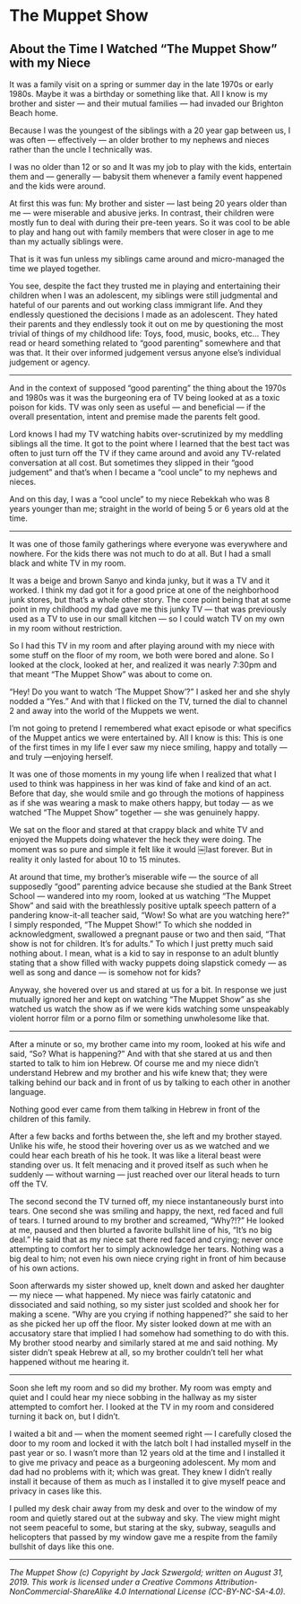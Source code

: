 # The Muppet Show
## About the Time I Watched “The Muppet Show” with my Niece

It was a family visit on a spring or summer day in the late 1970s or early 1980s. Maybe it was a birthday or something like that. All I know is my brother and sister — and their mutual families — had invaded our Brighton Beach home.

Because I was the youngest of the siblings with a 20 year gap between us, I was often — effectively — an older brother to my nephews and nieces rather than the uncle I technically was.

I was no older than 12 or so and It was my job to play with the kids, entertain them and — generally — babysit them whenever a family event happened and the kids were around.

At first this was fun: My brother and sister — last being 20 years older than me — were miserable and abusive jerks. In contrast, their children were mostly fun to deal with during their pre-teen years. So it was cool to be able to play and hang out with family members that were closer in age to me than my actually siblings were.

That is it was fun unless my siblings came around and micro-managed the time we played together.

You see, despite the fact they trusted me in playing and entertaining their children when I was an adolescent, my siblings were still judgmental and hateful of our parents and out working class immigrant life. And they endlessly questioned the decisions I made as an adolescent. They hated their parents and they endlessly took it out on me by questioning the most trivial of things of my childhood life: Toys, food, music, books, etc… They read or heard something related to “good parenting” somewhere and that was that. It their over informed judgement versus anyone else’s individual judgement or agency.

***

And in the context of supposed “good parenting” the thing about the 1970s and 1980s was it was the burgeoning era of TV being looked at as a toxic poison for kids. TV was only seen as useful — and beneficial — if the overall presentation, intent and premise made the parents felt good.

Lord knows I had my TV watching habits over-scrutinized by my meddling siblings all the time. It got to the point where I learned that the best tact was often to just turn off the TV if they came around and avoid any TV-related conversation at all cost. But sometimes they slipped in their “good judgement” and that’s when I became a “cool uncle” to my nephews and nieces.

And on this day, I was a “cool uncle” to my niece Rebekkah who was 8 years younger than me; straight in the world of being 5 or 6 years old at the time.

***

It was one of those family gatherings where everyone was everywhere and nowhere. For the kids there was not much to do at all. But I had a small black and white TV in my room.

It was a beige and brown Sanyo and kinda junky, but it was a TV and it worked. I think my dad got it for a good price at one of the neighborhood junk stores, but that’s a whole other story. The core point being that at some point in my childhood my dad gave me this junky TV — that was previously used as a TV to use in our small kitchen — so I could watch TV on my own in my room without restriction.

So I had this TV in my room and after playing around with my niece with some stuff on the floor of my room, we both were bored and alone. So I looked at the clock, looked at her, and realized it was nearly 7:30pm and that meant “The Muppet Show” was about to come on.

“Hey! Do you want to watch ‘The Muppet Show’?” I asked her and she shyly nodded a “Yes.” And with that I flicked on the TV, turned the dial to channel 2 and away into the world of the Muppets we went.

I’m not going to pretend I remembered what exact episode or what specifics of the Muppet antics we were entertained by. All I know is this: This is one of the first times in my life I ever saw my niece smiling, happy and totally — and truly —enjoying herself.

It was one of those moments in my young life when I realized that what I used to think was happiness in her was kind of fake and kind of an act. Before that day, she would smile and go through the motions of happiness as if she was wearing a mask to make others happy, but today — as we watched “The Muppet Show” together — she was genuinely happy.

We sat on the floor and stared at that crappy black and white TV and enjoyed the Muppets doing whatever the heck they were doing. The moment was so pure and simple it felt like it would ￼last forever. But in reality it only lasted for about 10 to 15 minutes.

At around that time, my brother’s miserable wife — the source of all supposedly “good” parenting advice because she studied at the Bank Street School — wandered into my room, looked at us watching “The Muppet Show” and said with the breathlessly positive uptalk speech pattern of a pandering know-it-all teacher said, “Wow! So what are you watching here?” I simply responded, “The Muppet Show!” To which she nodded in acknowledgment, swallowed a pregnant pause or two and then said, “That show is not for children. It’s for adults.” To which I just pretty much said nothing about. I mean, what is a kid to say in response to an adult bluntly stating that a show filled with wacky puppets doing slapstick comedy — as well as song and dance — is somehow not for kids?

Anyway, she hovered over us and stared at us for a bit. In response we just mutually ignored her and kept on watching “The Muppet Show” as she watched us watch the show as if we were kids watching some unspeakably violent horror film or a porno film or something unwholesome like that.

***

After a minute or so, my brother came into my room, looked at his wife and said, “So? What is happening?” And with that she stared at us and then started to talk to him ion Hebrew. Of course me and my niece didn’t understand Hebrew and my brother and his wife knew that; they were talking behind our back and in front of us by talking to each other in another language.

Nothing good ever came from them talking in Hebrew in front of the children of this family.

After a few backs and forths between the, she left and my brother stayed. Unlike his wife, he stood their hovering over us as we watched and we could hear each breath of his he took. It was like a literal beast were standing over us. It felt menacing and it proved itself as such when he suddenly — without warning — just reached over our literal heads to turn off the TV.

The second second the TV turned off, my niece instantaneously burst into tears. One second she was smiling and happy, the next, red faced and full of tears. I turned around to my brother and screamed, “Why?!?” He looked at me, paused and then blurted a favorite bullshit line of his, “It’s no big deal.” He said that as my niece sat there red faced and crying; never once attempting to comfort her to simply acknowledge her tears. Nothing was a big deal to him; not even his own niece crying right in front of him because of his own actions.

Soon afterwards my sister showed up, knelt down and asked her daughter — my niece — what happened. My niece was fairly catatonic and dissociated and said nothing, so my sister just scolded and shook her for making a scene. “Why are you crying if nothing happened?” she said to her as she picked her up off the floor. My sister looked down at me with an accusatory stare that implied I had somehow had something to do with this. My brother stood nearby and similarly stared at me and said nothing. My sister didn’t speak Hebrew at all, so my brother couldn’t tell her what happened without me hearing it.

***

Soon she left my room and so did my brother. My room was empty and quiet and I could hear my niece sobbing in the hallway as my sister attempted to comfort her. I looked at the TV in my room and considered turning it back on, but I didn’t.

I waited a bit and — when the moment seemed right — I carefully closed the door to my room and locked it with the latch bolt I had installed myself in the past year or so. I wasn’t more than 12 years old at the time and I installed it to give me privacy and peace as a burgeoning adolescent. My mom and dad had no problems with it; which was great. They knew I didn’t really install it because of them as much as I installed it to give myself peace and privacy in cases like this.

I pulled my desk chair away from my desk and over to the window of my room and quietly stared out at the subway and sky. The view might might not seem peaceful to some, but staring at the sky, subway, seagulls and helicopters that passed by my window gave me a respite from the family bullshit of days like this one.

***

*The Muppet Show (c) Copyright by Jack Szwergold; written on August 31, 2019. This work is licensed under a Creative Commons Attribution-NonCommercial-ShareAlike 4.0 International License (CC-BY-NC-SA-4.0).*